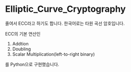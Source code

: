 # Elliptic_Curve_Cryptography

줄여서 ECC라고 하기도 합니다. 한국어로는 타원 곡선 암호입니다.

ECC의 기본 연산인
1. Addtion
2. Doubling
3. Scalar Multiplication(left-to-right binary)

를 Python으로 구현했습니다.
